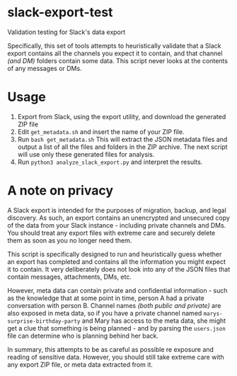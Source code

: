 # slack-export-test
Validation testing for Slack's data export

Specifically, this set of tools attempts to heuristically validate that a Slack export contains all the channels you expect it to contain, and that channel _(and DM)_ folders contain some data. This script never looks at the contents of any messages or DMs.


# Usage
1. Export from Slack, using the export utility, and download the generated ZIP file
1. Edit `get_metadata.sh` and insert the name of your ZIP file.
1. Run `bash get_metadata.sh` This will extract the JSON metadata files and output a list of all the files and folders in the ZIP archive. The next script will use only these generated files for analysis.
1. Run `python3 analyze_slack_export.py` and interpret the results.


# A note on privacy
A Slack export is intended for the purposes of migration, backup, and legal discovery. As such, an export contains an unencrypted and unsecured copy of the data from your Slack instance - including private channels and DMs. You should treat any export files with extreme care and securely delete them as soon as you no longer need them.

This script is specifically designed to run and heuristically guess whether an export has completed and contains all the information you might expect it to contain. It very deliberately does not look into any of the JSON files that contain messages, attachments, DMs, etc.

However, meta data can contain private and confidential information - such as the knowledge that at some point in time, person A had a private conversation with person B. Channel names _(both public and private)_ are also exposed in meta data, so if you have a private channel named `marys-surprise-birthday-party` and Mary has access to the meta data, she might get a clue that something is being planned - and by parsing the `users.json` file can determine who is planning behind her back.

In summary, this attempts to be as careful as possible re exposure and reading of sensitive data. However, you should still take extreme care with any export ZIP file, or meta data extracted from it.
